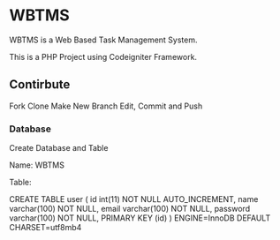 # WBTMS
WBTMS is a Web Based Task Management System.

This is a PHP Project using Codeigniter Framework.

## Contirbute
 Fork
 Clone
 Make New Branch
 Edit, Commit and Push

### Database

Create Database and Table


 Name: WBTMS


 Table:

 
 CREATE TABLE user (
  id int(11) NOT NULL AUTO_INCREMENT,
  name varchar(100) NOT NULL,
  email varchar(100) NOT NULL,
  password varchar(100) NOT NULL,
  PRIMARY KEY (id)
 ) ENGINE=InnoDB DEFAULT CHARSET=utf8mb4